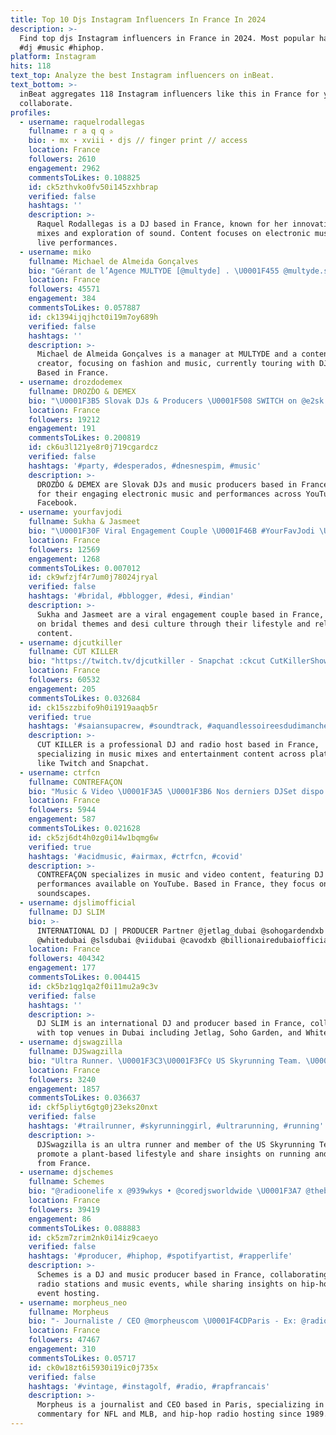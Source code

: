 ```yaml
---
title: Top 10 Djs Instagram Influencers In France In 2024
description: >-
  Find top djs Instagram influencers in France in 2024. Most popular hashtags:
  #dj #music #hiphop.
platform: Instagram
hits: 118
text_top: Analyze the best Instagram influencers on inBeat.
text_bottom: >-
  inBeat aggregates 118 Instagram influencers like this in France for you to
  collaborate.
profiles:
  - username: raquelrodallegas
    fullname: r a q q ✰
    bio: ⋆ mx ⋆ xviii ⋆ djs // finger print // access
    location: France
    followers: 2610
    engagement: 2962
    commentsToLikes: 0.108825
    id: ck5zthvko0fv50i145zxhbrap
    verified: false
    hashtags: ''
    description: >-
      Raquel Rodallegas is a DJ based in France, known for her innovative music
      mixes and exploration of sound. Content focuses on electronic music and
      live performances.
  - username: miko
    fullname: Michael de Almeida Gonçalves
    bio: "Gérant de l’Agence MULTYDE [@multyde] . \U0001F455 @multyde.shop En tournée avec @DJSnake \U0001F4F8 x \U0001F3A5 |\U0001F1EB\U0001F1F7 \U0001F1F5\U0001F1F9|"
    location: France
    followers: 45571
    engagement: 384
    commentsToLikes: 0.057887
    id: ck1394ijqjhct0i19m7oy689h
    verified: false
    hashtags: ''
    description: >-
      Michael de Almeida Gonçalves is a manager at MULTYDE and a content
      creator, focusing on fashion and music, currently touring with DJ Snake.
      Based in France.
  - username: drozdodemex
    fullname: DROZĎO & DEMEX
    bio: "\U0001F3B5 Slovak DJs & Producers \U0001F508 SWITCH on @e2sk ✖️YouTube & Facebook: Drozdo & Demex ✖️7 songs in IFPI\U0001F51D50 of \U0001F1F8\U0001F1F0 radios \U0001F447 check our news #drozdodemex"
    location: France
    followers: 19212
    engagement: 191
    commentsToLikes: 0.200819
    id: ck6u3l121ye8r0j719cgardcz
    verified: false
    hashtags: '#party, #desperados, #dnesnespim, #music'
    description: >-
      DROZĎO & DEMEX are Slovak DJs and music producers based in France, known
      for their engaging electronic music and performances across YouTube and
      Facebook.
  - username: yourfavjodi
    fullname: Sukha & Jasmeet
    bio: "\U0001F30F Viral Engagement Couple \U0001F46B #YourFavJodi \U0001F48D #JasMeetsSukha2017 \U0001F47B Snapchat: DJSukh"
    location: France
    followers: 12569
    engagement: 1268
    commentsToLikes: 0.007012
    id: ck9wfzjf4r7um0j78024jryal
    verified: false
    hashtags: '#bridal, #bblogger, #desi, #indian'
    description: >-
      Sukha and Jasmeet are a viral engagement couple based in France, focusing
      on bridal themes and desi culture through their lifestyle and relationship
      content.
  - username: djcutkiller
    fullname: CUT KILLER
    bio: "https://twitch.tv/djcutkiller - Snapchat :ckcut CutKillerShow Radio - Shadyville DJ's | Skyrock - \U0001F4E7 booking@djcutkiller.com #djcutkiller"
    location: France
    followers: 60532
    engagement: 205
    commentsToLikes: 0.032684
    id: ck15szzbifo9h0i1919aaqb5r
    verified: true
    hashtags: '#saiansupacrew, #soundtrack, #aquandlessoireesdudimanche, #musiquedefilm'
    description: >-
      CUT KILLER is a professional DJ and radio host based in France,
      specializing in music mixes and entertainment content across platforms
      like Twitch and Snapchat.
  - username: ctrfcn
    fullname: CONTREFAÇON
    bio: "Music & Video \U0001F3A5 \U0001F3B6 Nos derniers DJSet dispo sur YouTube\U0001F447\U0001F3FB"
    location: France
    followers: 5944
    engagement: 587
    commentsToLikes: 0.021628
    id: ck5zj6dt4h0zg0i14w1bqmg6w
    verified: true
    hashtags: '#acidmusic, #airmax, #ctrfcn, #covid'
    description: >-
      CONTREFAÇON specializes in music and video content, featuring DJ sets and
      performances available on YouTube. Based in France, they focus on eclectic
      soundscapes.
  - username: djslimofficial
    fullname: DJ SLIM
    bio: >-
      INTERNATIONAL DJ | PRODUCER Partner @jetlag_dubai @sohogardendxb
      @whitedubai @slsdubai @viidubai @cavodxb @billionairedubaiofficial
    location: France
    followers: 404342
    engagement: 177
    commentsToLikes: 0.004415
    id: ck5bz1qg1qa2f0i11mu2a9c3v
    verified: false
    hashtags: ''
    description: >-
      DJ SLIM is an international DJ and producer based in France, collaborating
      with top venues in Dubai including Jetlag, Soho Garden, and White Dubai.
  - username: djswagzilla
    fullname: DJSwagzilla
    bio: "Ultra Runner. \U0001F3C3\U0001F3FC‍♀️ US Skyrunning Team. \U0001F1FA\U0001F1F8 Passport Full Of Stamps. \U0001F6C2 Spiritual Gangster. ॐ Yogi & Plant Based Athlete. \U0001F331"
    location: France
    followers: 3240
    engagement: 1857
    commentsToLikes: 0.036637
    id: ckf5pliyt6gtg0j23eks20nxt
    verified: false
    hashtags: '#trailrunner, #skyrunninggirl, #ultrarunning, #running'
    description: >-
      DJSwagzilla is an ultra runner and member of the US Skyrunning Team. They
      promote a plant-based lifestyle and share insights on running and yoga
      from France.
  - username: djschemes
    fullname: Schemes
    bio: "@radioonelife x @939wkys • @coredjsworldwide \U0001F3A7 @thebricksacademy 1906 • WVU #MP3WAXX \U0001F4CDLET ME DJ YOUR NEXT EVENT!"
    location: France
    followers: 39419
    engagement: 86
    commentsToLikes: 0.088883
    id: ck5zm7zrim2nk0i14iz9caeyo
    verified: false
    hashtags: '#producer, #hiphop, #spotifyartist, #rapperlife'
    description: >-
      Schemes is a DJ and music producer based in France, collaborating with
      radio stations and music events, while sharing insights on hip-hop and
      event hosting.
  - username: morpheus_neo
    fullname: Morpheus
    bio: "- Journaliste / CEO @morpheuscom \U0001F4CDParis - Ex: @radiofrance @delabel - Founder : @morpheusgolfclub - Expert @nfl @mlb - Radio Host Hip Hop since 1989"
    location: France
    followers: 47467
    engagement: 310
    commentsToLikes: 0.05717
    id: ck0w18zt6i5930i19ic0j735x
    verified: false
    hashtags: '#vintage, #instagolf, #radio, #rapfrancais'
    description: >-
      Morpheus is a journalist and CEO based in Paris, specializing in sports
      commentary for NFL and MLB, and hip-hop radio hosting since 1989.
---
```


